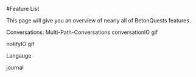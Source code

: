 #Feature List

This page will give you an overview of nearly all of BetonQuests features.

Conversations:
    Multi-Path-Conversations
    conversationIO gif

notifyIO gif


Langauge

journal 